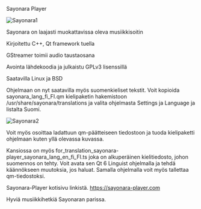 Sayonara Player

![Sayonara1](https://github.com/user-attachments/assets/b55050e4-5271-407c-8e13-aadef6f8925b)


Sayonara on laajasti muokattavissa oleva musiikkisoitin

Kirjoitettu C++, Qt framework tuella

GStreamer toimii audio taustaosana

Avointa lähdekoodia ja julkaistu GPLv3 lisenssillä

Saatavilla Linux ja BSD


Ohjelmaan on nyt saatavilla myös suomenkieliset tekstit. Voit kopioida sayonara_lang_fi_FI.qm kielipaketin hakemistoon /usr/share/sayonara/translations ja valita ohjelmasta Settings ja Language ja listalta Suomi.

![Sayonara2](https://github.com/user-attachments/assets/c3ffb873-80bf-463d-97a3-f89d76a6036a)

Voit myös osoittaa ladattuun qm-päätteiseen tiedostoon ja tuoda kielipaketti ohjelmaan kuten yllä olevassa kuvassa.

Kansiossa on myös for_translation_sayonara-player_sayonara_lang_en_fi_FI.ts joka on alkuperäinen kielitiedosto, johon suomennos on tehty. Voit avata sen Qt 6  Linguist ohjelmalla ja tehdä käännökseen muutoksia, jos haluat. Samalla ohjelmalla voit myös tallettaa qm-tiedostoksi.

Sayonara-Player kotisivu linkistä.
https://sayonara-player.com

Hyviä musiikkihetkiä Sayonaran parissa.
